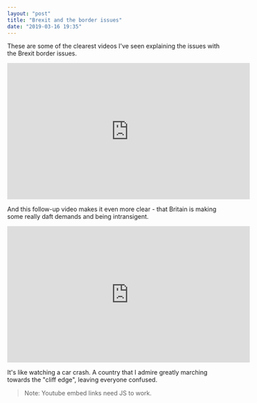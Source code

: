 ```yaml
---
layout: "post"
title: "Brexit and the border issues"
date: "2019-03-16 19:35"
---
```


These are some of the clearest videos I've seen explaining the issues with the Brexit border issues.

<iframe width="560" height="315" src="https://www.youtube-nocookie.com/embed/J1Yv24cM2os" frameborder="0" allow="accelerometer; autoplay; encrypted-media; gyroscope; picture-in-picture" allowfullscreen></iframe>

And this follow-up video makes it even more clear - that Britain is making some really daft demands and being intransigent.

<iframe width="560" height="315" src="https://www.youtube-nocookie.com/embed/agZ0xISi40E" frameborder="0" allow="accelerometer; autoplay; encrypted-media; gyroscope; picture-in-picture" allowfullscreen></iframe>

It's like watching a car crash. A country that I admire greatly marching towards the "cliff edge", leaving everyone confused.

> Note: Youtube embed links need JS to work.
